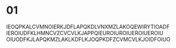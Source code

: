 # 01

IEOQPKALCVMNOIERKJDFLAPQKDLVNXMZLAKOQEWIRYTIOADF
IEROIUDFKLHMNCVZCVCVLKJAPPQIEUROIUROIUEROIUEROIU
OIUODFKJLAPQKMZLAKLKDFLKJOQPKDFZCVMCVLKJOIDFOIUO
